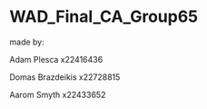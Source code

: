 # WAD_Final_CA_Group65

made by:

Adam Plesca x22416436

Domas Brazdeikis x22728815

Aarom Smyth x22433652
